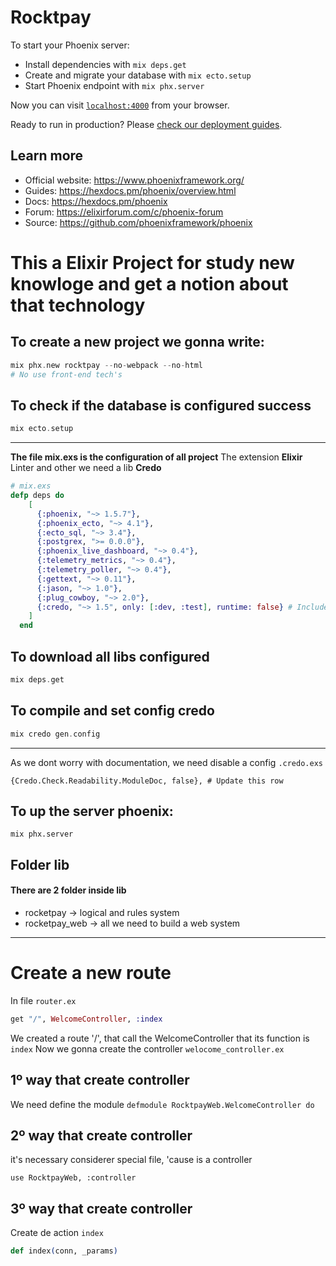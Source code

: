 # Rocktpay

To start your Phoenix server:

  * Install dependencies with `mix deps.get`
  * Create and migrate your database with `mix ecto.setup`
  * Start Phoenix endpoint with `mix phx.server`

Now you can visit [`localhost:4000`](http://localhost:4000) from your browser.

Ready to run in production? Please [check our deployment guides](https://hexdocs.pm/phoenix/deployment.html).

## Learn more

  * Official website: https://www.phoenixframework.org/
  * Guides: https://hexdocs.pm/phoenix/overview.html
  * Docs: https://hexdocs.pm/phoenix
  * Forum: https://elixirforum.com/c/phoenix-forum
  * Source: https://github.com/phoenixframework/phoenix

# This a Elixir Project for study new knowloge and get a notion about that technology
## To create a new project we gonna write:
```exs
mix phx.new rocktpay --no-webpack --no-html
# No use front-end tech's
```
## To check if the database is configured success
```exs
mix ecto.setup
```

---

**The file mix.exs is the configuration of all project**
The extension **Elixir** Linter and other we need a lib **Credo**
```exs
# mix.exs
defp deps do
    [
      {:phoenix, "~> 1.5.7"},
      {:phoenix_ecto, "~> 4.1"},
      {:ecto_sql, "~> 3.4"},
      {:postgrex, ">= 0.0.0"},
      {:phoenix_live_dashboard, "~> 0.4"},
      {:telemetry_metrics, "~> 0.4"},
      {:telemetry_poller, "~> 0.4"},
      {:gettext, "~> 0.11"},
      {:jason, "~> 1.0"},
      {:plug_cowboy, "~> 2.0"},
      {:credo, "~> 1.5", only: [:dev, :test], runtime: false} # Include this row
    ]
  end
```
## To download all libs configured
```exs
mix deps.get 
```

## To compile and set config credo
```exs
mix credo gen.config
```

---

As we dont worry with documentation, we need disable a config `.credo.exs`
```
{Credo.Check.Readability.ModuleDoc, false}, # Update this row
```

## To up the server phoenix:
```
mix phx.server
```

## Folder lib
#### There are 2 folder inside lib
- rocketpay -> logical and rules system
- rocketpay_web -> all we need to build a web system

---

# Create a new route
In file `router.ex`
```ex
get "/", WelcomeController, :index
```
We created a route '/', that call the WelcomeController that its function is `index`
Now we gonna create the controller `welocome_controller.ex`
## 1º way that create controller
We need define the module
```defmodule RocktpayWeb.WelcomeController do```
## 2º way that create controller
it's necessary considerer special file, 'cause is a controller
```
use RocktpayWeb, :controller
```
## 3º way that create controller
Create de action `index`
```ex
def index(conn, _params)
```
